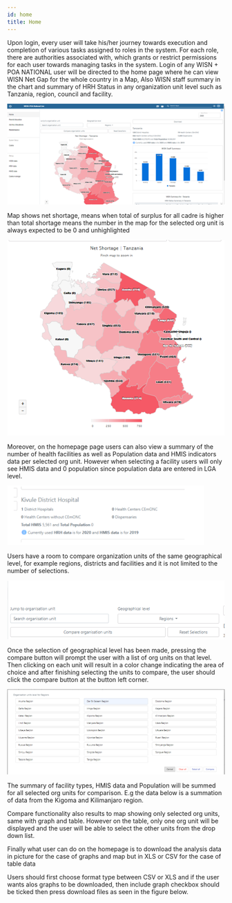 ```yaml
---
id: home
title: Home
---
```


Upon login, every user will take his/her journey towards execution and completion of various tasks assigned to roles in the system. For each role, there are authorities associated with, which grants or restrict permissions for each user towards managing tasks in the system. Login of any WISN + POA NATIONAL user will be directed to the home page where he can view WISN Net Gap for the whole country in a Map, Also WISN staff summary in the chart and  summary of HRH Status in any organization unit level such as Tanzania, region, council and facility.

  ![img alt](/img/home.png)

  
Map shows net shortage, means when total of surplus for all cadre is higher than total shortage means the number in the map for the selected org unit is always expected to be 0 and unhighlighted

![img alt](/img/Map.png)

Moreover, on the homepage page users can also view a summary of the number of health facilities as well as Population data and HMIS indicators data per selected org unit. However when selecting a facility  users will only see  HMIS data and 0 population since population data are entered in LGA level.

![img alt](/img/orgdetails.png)

Users have a room to compare organization units of the same geographical level, for example regions, districts and facilities and it is not limited to the number of selections.

![img alt](/img/compare.png)

Once the selection of geographical level has been made, pressing the compare button will prompt the user with a list of org units on that level. Then clicking on each unit will result in a color change indicating the area of choice and after finishing selecting the units to compare, the user should click the compare button at the button left corner.

![img alt](/img/compare2.png)

The summary of facility types, HMIS data and Population will be summed for all selected org units for comparison. E.g the data below is a summation of data from the Kigoma and Kilimanjaro region.

Compare functionality also results to map showing only selected org units, same with graph and table. However on the table, only one org unit will be displayed and the user will be able to select the other units from the drop down list.  

Finally what user can do on the homepage is to download the analysis data in picture for the case of graphs and map but in XLS or CSV for the case of table data

Users should first choose format type between CSV or XLS and if the user wants alos graphs to be downloaded, then include graph checkbox should be ticked then press download files as seen in the figure below.